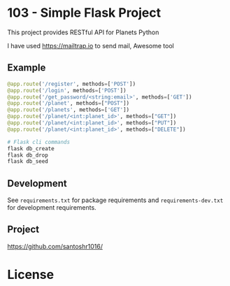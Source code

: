 # 103 - Simple Flask Project 

This project provides RESTful API for Planets Python

I have used https://mailtrap.io to send mail, Awesome tool
## Example

```python
@app.route('/register', methods=['POST'])
@app.route('/login', methods=['POST'])
@app.route('/get_password/<string:email>', methods=['GET'])
@app.route('/planet', methods=["POST"])
@app.route('/planets', methods=['GET'])
@app.route('/planet/<int:planet_id>', methods=["GET"])
@app.route('/planet/<int:planet_id>', methods=["PUT"])
@app.route('/planet/<int:planet_id>', methods=["DELETE"])

# Flask cli commands
flask db_create
flask db_drop
flask db_seed
```

## Development

See `requirements.txt` for package requirements
and `requirements-dev.txt` for development requirements.


## Project

https://github.com/santoshr1016/


# License
